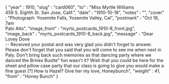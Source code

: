 {
  "year" : 1910,
  "slug" : "card060",
  "to" : "Miss Myrtle Williams<br> 459 S. Eighth St. San Jose, Calif.",
  "date" : "1910-10-18",
  "notes" : "",
  "cover" : "Photograph: Yosemite Falls, Yosemite Valley, Cal",
  "postmark" : "Oct 18, 7am<br>Palo Alto",
  "image_front" : "myrts_postcards_1910-8_front.jpg",
  "image_back" : "myrts_postcards_1910-8_back.jpg",
  "message" : "Dear Lovey Dove<br>-- Received your postal and was very glad you didn't forget to answer. Please don't forget that you said that you will come to see me when next in Paly. Don't bring back such memories as that dancing party where we danced the Brines Bustte\" fun wasn't it? Wish that you could be here for the sheet and pillow case party that our class is going to give you would make a fine guest  [?] How is Hazel? Give her my love, Honeybunch",
  "weight" : 41,
  "from" : "Honey Bunch"
}
